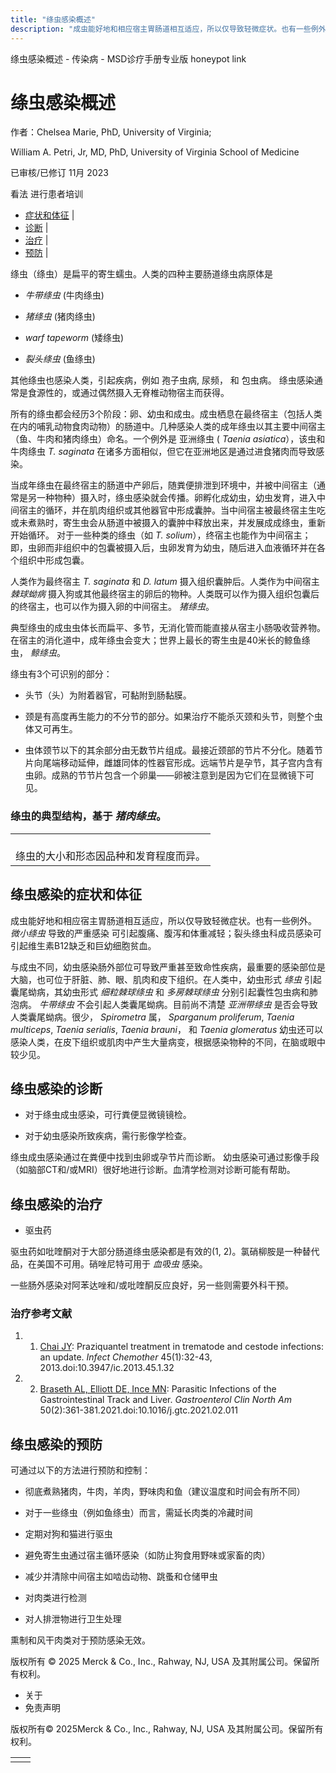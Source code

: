 ```yaml
---
title: "绦虫感染概述"
description: "成虫能好地和相应宿主胃肠道相互适应，所以仅导致轻微症状。也有一些例外。 _微小绦虫_ 导致的严重感染 可引起腹痛、腹泻和体重减轻；裂头绦虫科成员感染可引起维生素B12缺乏和巨幼细胞贫血。"
---
```


﻿绦虫感染概述 \- 传染病 \- MSD诊疗手册专业版 honeypot link

# 绦虫感染概述

作者：Chelsea Marie, PhD, University of Virginia;

William A. Petri, Jr, MD, PhD, University of Virginia School of Medicine

已审核/已修订 11月 2023

看法 进行患者培训

- [症状和体征](#症状和体征_v1015121_zh) \|
- [诊断](#诊断_v1015125_zh) \|
- [治疗](#治疗_v1015128_zh) \|
- [预防](#预防_v1015131_zh) \|

绦虫（绦虫）是扁平的寄生蠕虫。人类的四种主要肠道绦虫病原体是

- _牛带绦虫_ (牛肉绦虫)

- _猪绦虫_ (猪肉绦虫)

- _warf tapeworm_ (矮绦虫)

- _裂头绦虫_ (鱼绦虫)


其他绦虫也感染人类，引起疾病，例如 孢子虫病, 尿频， 和 包虫病。 绦虫感染通常是食源性的，或通过偶然摄入无脊椎动物宿主而获得。

所有的绦虫都会经历3个阶段：卵、幼虫和成虫。成虫栖息在最终宿主（包括人类在内的哺乳动物食肉动物）的肠道中。几种感染人类的成年绦虫以其主要中间宿主（鱼、牛肉和猪肉绦虫）命名。一个例外是 亚洲绦虫 ( _Taenia asiatica_），该虫和牛肉绦虫 _T. saginata_ 在诸多方面相似，但它在亚洲地区是通过进食猪肉而导致感染。

当成年绦虫在最终宿主的肠道中产卵后，随粪便排泄到环境中，并被中间宿主（通常是另一种物种）摄入时，绦虫感染就会传播。卵孵化成幼虫，幼虫发育，进入中间宿主的循环，并在肌肉组织或其他器官中形成囊肿。当中间宿主被最终宿主生吃或未煮熟时，寄生虫会从肠道中被摄入的囊肿中释放出来，并发展成成绦虫，重新开始循环。 对于一些种类的绦虫（如 _T. solium_），终宿主也能作为中间宿主；即，虫卵而非组织中的包囊被摄入后，虫卵发育为幼虫，随后进入血液循环并在各个组织中形成包囊。

人类作为最终宿主 _T. saginata_ 和 _D. latum_ 摄入组织囊肿后。人类作为中间宿主 _棘球蚴病_ 摄入狗或其他最终宿主的卵后的物种。人类既可以作为摄入组织包囊后的终宿主，也可以作为摄入卵的中间宿主。 _猪绦虫_。

典型绦虫的成虫虫体长而扁平、多节，无消化管而能直接从宿主小肠吸收营养物。在宿主的消化道中，成年绦虫会变大；世界上最长的寄生虫是40米长的鲸鱼绦虫， _鲸绦虫_。

绦虫有3个可识别的部分：

- 头节（头）为附着器官，可黏附到肠黏膜。

- 颈是有高度再生能力的不分节的部分。如果治疗不能杀灭颈和头节，则整个虫体又可再生。

- 虫体颈节以下的其余部分由无数节片组成。最接近颈部的节片不分化。随着节片向尾端移动延伸，雌雄同体的性器官形成。远端节片是孕节，其子宫内含有虫卵。成熟的节节片包含一个卵巢——卵被注意到是因为它们在显微镜下可见。


### 绦虫的典型结构，基于 _猪肉绦虫_。

|     |
| --- |
| <br>绦虫的大小和形态因品种和发育程度而异。 |

## 绦虫感染的症状和体征

成虫能好地和相应宿主胃肠道相互适应，所以仅导致轻微症状。也有一些例外。 _微小绦虫_ 导致的严重感染 可引起腹痛、腹泻和体重减轻；裂头绦虫科成员感染可引起维生素B12缺乏和巨幼细胞贫血。

与成虫不同，幼虫感染肠外部位可导致严重甚至致命性疾病，最重要的感染部位是大脑，也可位于肝脏、肺、眼、肌肉和皮下组织。在人类中，幼虫形式 _绦虫_ 引起囊尾蚴病，其幼虫形式 _细粒棘球绦虫_ 和 _多房棘球绦虫_ 分别引起囊性包虫病和肺泡病。 _牛带绦虫_ 不会引起人类囊尾蚴病。目前尚不清楚 _亚洲带绦虫_ 是否会导致人类囊尾蚴病。很少， _Spirometra_ 属， _Sparganum proliferum_, _Taenia multiceps_, _Taenia serialis_, _Taenia brauni_， 和 _Taenia glomeratus_ 幼虫还可以感染人类，在皮下组织或肌肉中产生大量病变，根据感染物种的不同，在脑或眼中较少见。

## 绦虫感染的诊断

- 对于绦虫成虫感染，可行粪便显微镜镜检。

- 对于幼虫感染所致疾病，需行影像学检查。


绦虫成虫感染通过在粪便中找到虫卵或孕节片而诊断。 幼虫感染可通过影像手段（如脑部CT和/或MRI）很好地进行诊断。血清学检测对诊断可能有帮助。

## 绦虫感染的治疗

- 驱虫药


驱虫药如吡喹酮对于大部分肠道绦虫感染都是有效的(1, 2)。氯硝柳胺是一种替代品，在美国不可用。硝唑尼特可用于 _血吸虫_ 感染。

一些肠外感染对阿苯达唑和/或吡喹酮反应良好，另一些则需要外科干预。

### 治疗参考文献

1. 1. [Chai JY](https://www.ncbi.nlm.nih.gov/pmc/articles/PMC3780935/): Praziquantel treatment in trematode and cestode infections: an update. _Infect Chemother_ 45(1):32-43, 2013.doi:10.3947/ic.2013.45.1.32

2. 2. [Braseth AL, Elliott DE, Ince MN](https://pubmed.ncbi.nlm.nih.gov/34024446/): Parasitic Infections of the Gastrointestinal Track and Liver. _Gastroenterol Clin North Am_ 50(2):361-381.2021.doi:10.1016/j.gtc.2021.02.011


## 绦虫感染的预防

可通过以下的方法进行预防和控制：

- 彻底煮熟猪肉，牛肉，羊肉，野味肉和鱼（建议温度和时间会有所不同）

- 对于一些绦虫（例如鱼绦虫）而言，需延长肉类的冷藏时间

- 定期对狗和猫进行驱虫

- 避免寄生虫通过宿主循环感染（如防止狗食用野味或家畜的肉）

- 减少并清除中间宿主如啮齿动物、跳蚤和仓储甲虫

- 对肉类进行检测

- 对人排泄物进行卫生处理


熏制和风干肉类对于预防感染无效。



版权所有 © 2025
Merck & Co., Inc., Rahway, NJ, USA 及其附属公司。保留所有权利。

- 关于
- 免责声明

版权所有© 2025Merck & Co., Inc., Rahway, NJ, USA 及其附属公司。保留所有权利。

|     |     |
| --- | --- |
|  |  |